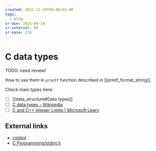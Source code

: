 ```yaml
---
created: 2022-12-29T00:00+03:00
tags:
  - blog
sr-due: 2025-09-14
sr-interval: 66
sr-ease: 228
---
```


# C data types

TODO: need review!

How to use them in `printf` function described in [[printf_format_string]].

Check main types here:

- [ ] [[data_structure#Data types]]
- [ ] [C data types - Wikipedia](https://en.wikipedia.org/wiki/C_data_types#Main_types)
- [ ] [C and C++ Integer Limits | Microsoft Learn](https://learn.microsoft.com/en-us/cpp/c-language/cpp-integer-limits?view=msvc-170)

## External links

- [cstdint](https://www.cplusplus.com/reference/cstdint/)
- [C Programming/stdint.h](https://en.wikibooks.org/wiki/C_Programming/stdint.h)
